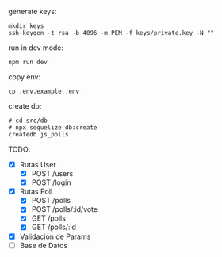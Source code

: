 generate keys:

```
mkdir keys
ssh-keygen -t rsa -b 4096 -m PEM -f keys/private.key -N ""
```

run in dev mode:

```
npm run dev
```

copy env:

```
cp .env.example .env
```

create db:

```
# cd src/db
# npx sequelize db:create
createdb js_polls
```

TODO:

- [x] Rutas User
  - [x] POST /users
  - [x] POST /login
- [x] Rutas Poll
  - [x] POST /polls
  - [x] POST /polls/:id/vote
  - [x] GET /polls
  - [x] GET /polls/:id
- [x] Validación de Params
- [ ] Base de Datos
